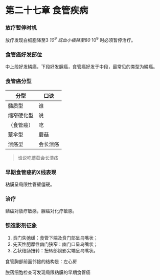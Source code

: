 # 第二十七章 食管疾病

### 放疗暂停时机

放疗发现白细胞降至3 *10<sup>9</sup> 或血小板降至80* 10<sup>9</sup> 时必须暂停治疗。

### 食管癌好发部位

中上段好发鳞癌，下段好发腺癌，食管癌好发于中段，最常见的类型为鳞癌。

### 食管癌分型

分型|口诀
--|--
髓质型|谁
缩窄硬化型|说
（食管癌）|吃
蕈伞型|蘑菇
溃疡型|会长溃疡

> 谁说吃蘑菇会长溃疡

### 早期食管癌的X线表现

粘膜呈局限性管壁僵硬。

### 治疗

鳞癌对放疗敏感，腺癌对化疗敏感。

### 钡造影剂征象

1. 贲门失弛缓：食管下端及贲门部呈鸟嘴状；
1. 先天性肥厚性幽门狭窄：幽门口呈鸟嘴状；
1. 乙状结肠扭转：扭转部钡影尖端呈鸟嘴状。

食管胸部前面邻接的结构是：左心房

脱落细胞检查可发现局限粘膜的早期食管癌
